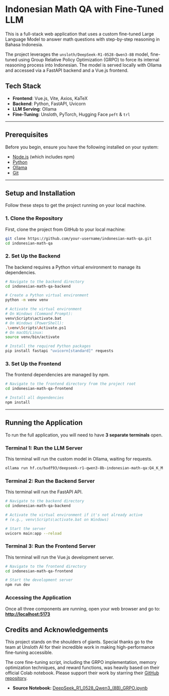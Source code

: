 # Indonesian Math QA with Fine-Tuned LLM

This is a full-stack web application that uses a custom fine-tuned Large Language Model to answer math questions with step-by-step reasoning in Bahasa Indonesia.

The project leverages the `unsloth/DeepSeek-R1-0528-Qwen3-8B` model, fine-tuned using Group Relative Policy Optimization (GRPO) to force its internal reasoning process into Indonesian. The model is served locally with Ollama and accessed via a FastAPI backend and a Vue.js frontend.

## Tech Stack

  * **Frontend**: Vue.js, Vite, Axios, KaTeX
  * **Backend**: Python, FastAPI, Uvicorn
  * **LLM Serving**: Ollama
  * **Fine-Tuning**: Unsloth, PyTorch, Hugging Face `peft` & `trl`

-----

## Prerequisites

Before you begin, ensure you have the following installed on your system:

  * [Node.js](https://nodejs.org/en) (which includes npm)
  * [Python](https://www.python.org/downloads/)
  * [Ollama](https://ollama.com/)
  * [Git](https://git-scm.com/downloads/)

-----

## Setup and Installation

Follow these steps to get the project running on your local machine.

### 1\. Clone the Repository

First, clone the project from GitHub to your local machine:

```bash
git clone https://github.com/your-username/indonesian-math-qa.git
cd indonesian-math-qa
```

### 2\. Set Up the Backend

The backend requires a Python virtual environment to manage its dependencies.

```bash
# Navigate to the backend directory
cd indonesian-math-qa-backend

# Create a Python virtual environment
python -m venv venv

# Activate the virtual environment
# On Windows (Command Prompt):
venv\Scripts\activate.bat
# On Windows (PowerShell):
.\venv\Scripts\Activate.ps1
# On macOS/Linux:
source venv/bin/activate

# Install the required Python packages
pip install fastapi "uvicorn[standard]" requests
```

### 3\. Set Up the Frontend

The frontend dependencies are managed by npm.

```bash
# Navigate to the frontend directory from the project root
cd indonesian-math-qa-frontend

# Install all dependencies
npm install
```

-----

## Running the Application

To run the full application, you will need to have **3 separate terminals** open.

### Terminal 1: Run the LLM Server

This terminal will run the custom model in Ollama, waiting for requests.

```bash
ollama run hf.co/budf93/deepseek-r1-qwen3-8b-indonesian-math-qa:Q4_K_M
```

### Terminal 2: Run the Backend Server

This terminal will run the FastAPI API.

```bash
# Navigate to the backend directory
cd indonesian-math-qa-backend

# Activate the virtual environment if it's not already active
# (e.g., venv\Scripts\activate.bat on Windows)

# Start the server
uvicorn main:app --reload
```

### Terminal 3: Run the Frontend Server

This terminal will run the Vue.js development server.

```bash
# Navigate to the frontend directory
cd indonesian-math-qa-frontend

# Start the development server
npm run dev
```

### Accessing the Application

Once all three components are running, open your web browser and go to:
**[http://localhost:5173](https://www.google.com/search?q=http://localhost:5173)**

## Credits and Acknowledgements

This project stands on the shoulders of giants. Special thanks go to the team at Unsloth AI for their incredible work in making high-performance fine-tuning accessible.

The core fine-tuning script, including the GRPO implementation, memory optimization techniques, and reward functions, was heavily based on their official Colab notebook. Please support their work by starring their [GitHub repository](https://github.com/unslothai/unsloth).

- **Source Notebook:** [DeepSeek_R1_0528_Qwen3_(8B)_GRPO.ipynb](https://colab.research.google.com/github/unslothai/notebooks/blob/main/nb/DeepSeek_R1_0528_Qwen3_(8B)_GRPO.ipynb)
